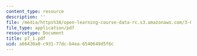 ```yaml
---
content_type: resource
description: ''
file: /media/https%3A/open-learning-course-data-rc.s3.amazonaws.com/3-064-polymer-engineering-fall-2003/a66430a0c93177dcb4ea6540649d5f6c_p7_1.pdf
file_type: application/pdf
resourcetype: Document
title: p7_1.pdf
uid: a66430a0-c931-77dc-b4ea-6540649d5f6c
---
```

